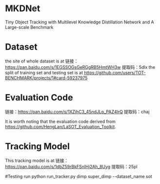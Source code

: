 # MKDNet
Tiny Object Tracking with Multilevel Knowledge Distillation Network and A Large-scale Benchmark
# Dataset
the site of whole dataset is at 链接：https://pan.baidu.com/s/1EGSSOGsGeRGgRB5HmtWH3w 
提取码：5dlx
 the split of training set and testing set is at https://github.com/users/TOT-BENCHMARK/projects/1#card-59237975

# Evaluation Code
链接：https://pan.baidu.com/s/1XZjhC3_45ndJLp_PAZ4lrQ 
提取码：chaj

It is worth noting that the evaluation code derived from https://github.com/HengLan/LaSOT_Evaluation_Toolkit.

# Tracking Model
This tracking model is at 链接：https://pan.baidu.com/s/1dbZ59rBkFSnIHj2Ah_8Uyg 
提取码：25pl

#Testing run
  python run_tracker.py dimp super_dimp --dataset_name sot
